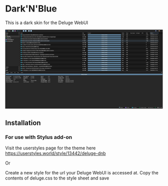 # Dark'N'Blue
This is a dark skin for the Deluge WebUI

![Dark Theme for Deluge](https://raw.githubusercontent.com/dcquence/DarkNBlue/main/Screenshots/deluge_dnb.png)

## Installation

### For use with Stylus add-on
Visit the userstyles page for the theme here https://userstyles.world/style/13442/deluge-dnb

Or

Create a new style for the url your Deluge WebUI is accessed at. Copy the contents of deluge.css to the style sheet and save
